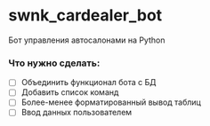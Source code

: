 # swnk_cardealer_bot
Бот управления автосалонами на Python

### Что нужно сделать:
- [ ] Объединить функционал бота с БД
- [ ] Добавить список команд
- [ ] Более-менее форматированный вывод таблиц
- [ ] Ввод данных пользователем
